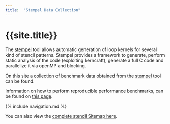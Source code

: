 ```yaml
---
title:  "Stempel Data Collection"
---
```


# {{site.title}}

The [stempel](https://github.com/RRZE-HPC/stempel) tool allows automatic generation of loop kernels for several kind of stencil patterns. Stempel provides a framework to generate, perform static analysis of the code (exploiting kerncraft), generate a full C code and parallelize it via openMP and blocking.

On this site a collection of benchmark data obtained from the [stempel](https://github.com/RRZE-HPC/stempel) tool can be found.

Information on how to perform reproducible performance benchmarks, can be found on [this page](reproducibility).

{% include navigation.md %}

You can also view the [complete stencil Sitemap here](sitemap).
